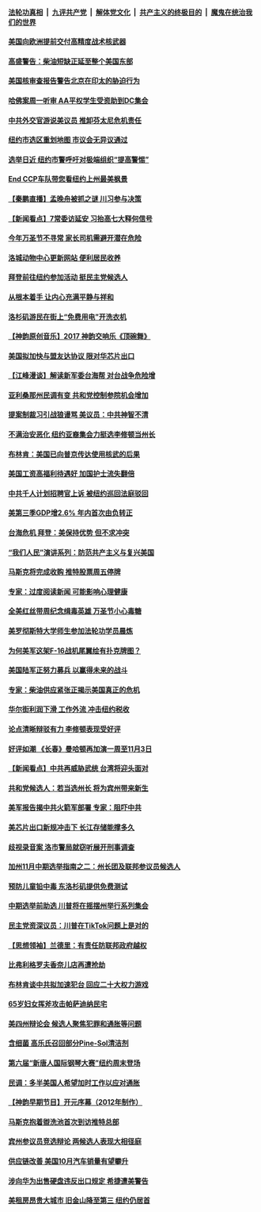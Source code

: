 ####  [法轮功真相](../../../../basic/blob/master/README.md?t=10282203) &nbsp;|&nbsp; [九评共产党](../../../../9ping.md/blob/master/README.md?t=10282203) &nbsp;|&nbsp; [解体党文化](../../../../jtdwh.md/blob/master/README.md?t=10282203)  &nbsp;|&nbsp; [共产主义的终极目的](../../../../gczydzjmd.md/blob/master/README.md?t=10282203) &nbsp;|&nbsp; [魔鬼在统治我们的世界](../../../../mgztzwmdsj.md/blob/master/README.md?t=10282203) 

#### [美国向欧洲提前交付高精度战术核武器](../pages/nsc412/n13854787.md?t=10282203) 

#### [高盛警告：柴油短缺正延至整个美国东部](../pages/nsc412/n13854641.md?t=10282203) 

#### [美国核审查报告警告北京在印太的胁迫行为](../pages/nsc412/n13854269.md?t=10282203) 

#### [哈佛案周一听审 AA平权学生受资助到DC集会](../pages/nsc412/n13854455.md?t=10282203) 

#### [中共外交官游说美议员 推卸芬太尼危机责任](../pages/nsc412/n13854308.md?t=10282203) 

#### [纽约市选区重划地图 市议会无异议通过](../pages/nsc412/n13854453.md?t=10282203) 

#### [选举日近 纽约市警呼吁对极端组织“提高警惕”](../pages/nsc412/n13854438.md?t=10282203) 

#### [End CCP车队带您看纽约上州最美枫景](../pages/nsc412/n13854503.md?t=10282203) 

#### [【秦鹏直播】孟晚舟被抓之谜 川习参与决策](../pages/nsc412/n13854289.md?t=10282203) 

#### [【新闻看点】7常委访延安 习抬高七大释何信号](../pages/nsc412/n13854162.md?t=10282203) 

#### [今年万圣节不寻常 家长司机需避开潜在危险](../pages/nsc412/n13854389.md?t=10282203) 

#### [洛城动物中心更新网站 便利居民收养](../pages/nsc412/n13854368.md?t=10282203) 

#### [拜登前往纽约参加活动 挺民主党候选人](../pages/nsc412/n13854248.md?t=10282203) 

#### [从根本着手 让内心充满平静与祥和](../pages/nsc412/n13854337.md?t=10282203) 

#### [洛杉矶游民在街上“免费用电”开洗衣机](../pages/nsc412/n13854292.md?t=10282203) 

#### [【神韵原创音乐】2017 神韵交响乐《顶碗舞》](../pages/nsc412/n13854148.md?t=10282203) 

#### [美国拟加快与盟友达协议 限对华芯片出口](../pages/nsc412/n13854250.md?t=10282203) 

#### [【江峰漫谈】解读新军委台海帮 对台战争危险增](../pages/nsc412/n13854158.md?t=10282203) 

#### [亚利桑那州民调有变 共和党控制参院机会增加](../pages/nsc412/n13854185.md?t=10282203) 

#### [提案制裁习引战狼谩骂 美议员：中共神智不清](../pages/nsc412/n13854155.md?t=10282203) 

#### [不满治安恶化 纽约亚裔集会力挺选李修顿当州长](../pages/nsc412/n13853706.md?t=10282203) 

#### [布林肯：美国已向普京传达使用核武的后果](../pages/nsc412/n13854141.md?t=10282203) 

#### [美国工资高福利待遇好 加国护士流失翻倍](../pages/nsc412/n13854103.md?t=10282203) 

#### [中共千人计划招聘官上诉 被纽约巡回法庭驳回](../pages/nsc412/n13853658.md?t=10282203) 

#### [美第三季GDP增2.6% 年内首次由负转正](../pages/nsc412/n13854063.md?t=10282203) 

#### [台海危机 拜登：美保持优势 但不求冲突](../pages/nsc412/n13854087.md?t=10282203) 

#### [“我们人民”演讲系列：防范共产主义与复兴美国](../pages/nsc412/n13854098.md?t=10282203) 

#### [马斯克将完成收购 推特股票周五停牌](../pages/nsc412/n13853984.md?t=10282203) 

#### [专家：过度阅读新闻 可能影响心理健康](../pages/nsc412/n13853576.md?t=10282203) 

#### [全美红丝带周纪念缉毒英雄 万圣节小心毒糖](../pages/nsc412/n13853675.md?t=10282203) 

#### [美罗彻斯特大学师生参加法轮功学员晨炼](../pages/nsc412/n13853575.md?t=10282203) 

#### [为何美军这架F-16战机尾翼绘有扑克牌图？](../pages/nsc412/n13853814.md?t=10282203) 

#### [美国陆军正努力募兵 以赢得未来的战斗](../pages/nsc412/n13853676.md?t=10282203) 

#### [专家：柴油供应紧张正揭示美国真正的危机](../pages/nsc412/n13853562.md?t=10282203) 

#### [华尔街利润下滑 工作外流 冲击纽约税收](../pages/nsc412/n13853631.md?t=10282203) 

#### [论点清晰辩驳有力 李修顿表现受好评](../pages/nsc412/n13853710.md?t=10282203) 

#### [好评如潮 《长春》曼哈顿再加演一周至11月3日](../pages/nsc412/n13853726.md?t=10282203) 

#### [【新闻看点】中共再威胁武统 台湾将迎头面对](../pages/nsc412/n13853518.md?t=10282203) 

#### [共和党候选人：若当选州长 将为宾州带来新生](../pages/nsc412/n13853702.md?t=10282203) 

#### [美军报告揭中共火箭军部署 专家：阻吓中共](../pages/nsc412/n13852693.md?t=10282203) 

#### [美芯片出口新规冲击下 长江存储能撑多久](../pages/nsc412/n13853534.md?t=10282203) 

#### [歧视录音案 洛市警局就窃听展开刑事调查](../pages/nsc412/n13853667.md?t=10282203) 

#### [加州11月中期选举指南之二：州长团及联邦参议员候选人](../pages/nsc412/n13853637.md?t=10282203) 

#### [预防儿童铅中毒 东洛杉矶提供免费测试](../pages/nsc412/n13853626.md?t=10282203) 

#### [中期选举前助选 川普将在摇摆州举行系列集会](../pages/nsc412/n13853546.md?t=10282203) 

#### [民主党资深议员：川普在TikTok问题上是对的](../pages/nsc412/n13853556.md?t=10282203) 

#### [【思想领袖】兰德里：有责任防联邦政府越权](../pages/nsc412/n13836377.md?t=10282203) 

#### [比弗利格罗夫香奈儿店再遭抢劫](../pages/nsc412/n13853564.md?t=10282203) 

#### [布林肯谈中共拟加速犯台 回应二十大权力游戏](../pages/nsc412/n13853535.md?t=10282203) 

#### [65岁妇女挥斧攻击帕萨迪纳民宅](../pages/nsc412/n13853551.md?t=10282203) 

#### [美四州辩论会 候选人聚焦犯罪和通胀等问题](../pages/nsc412/n13853476.md?t=10282203) 

#### [含细菌 高乐氏召回部分Pine-Sol清洁剂](../pages/nsc412/n13853532.md?t=10282203) 

#### [第六届“新唐人国际钢琴大赛”纽约周末登场](../pages/nsc412/n13853512.md?t=10282203) 

#### [民调：多半美国人希望加时工作以应对通胀](../pages/nsc412/n13853477.md?t=10282203) 

#### [【神韵早期节目】开元序幕（2012年制作）](../pages/nsc412/n13853490.md?t=10282203) 

#### [马斯克抱着盥洗池首次到访推特总部](../pages/nsc412/n13853487.md?t=10282203) 

#### [宾州参议员竞选辩论 两候选人表现大相径庭](../pages/nsc412/n13853416.md?t=10282203) 

#### [供应链改善 美国10月汽车销量有望攀升](../pages/nsc412/n13853459.md?t=10282203) 

#### [涉向华为出售硬盘违反出口规定 希捷遭美警告](../pages/nsc412/n13853447.md?t=10282203) 

#### [美租房昂贵大城市 旧金山降至第三 纽约仍居首](../pages/nsc412/n13852975.md?t=10282203) 

